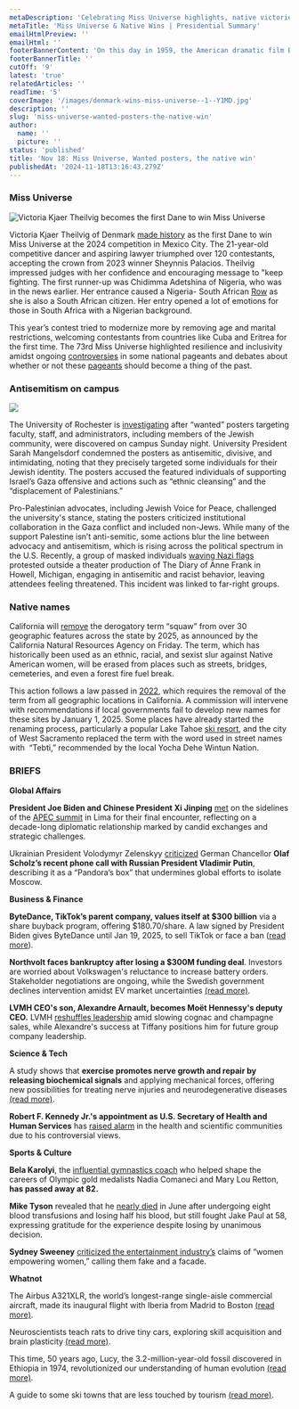 ```yaml
---
metaDescription: 'Celebrating Miss Universe highlights, native victories, and the rise of true crime stories.'
metaTitle: 'Miss Universe & Native Wins | Presidential Summary'
emailHtmlPreview: ''
emailHtml: ''
footerBannerContent: 'On this day in 1959, the American dramatic film Ben-Hur had its world premiere, later winning an unprecedented 11 Academy Awards.'
footerBannerTitle: ''
cutOff: '9'
latest: 'true'
relatedArticles: ''
readTime: '5'
coverImage: '/images/denmark-wins-miss-universe--1--Y1MD.jpg'
description: ''
slug: 'miss-universe-wanted-posters-the-native-win'
author:
  name: ''
  picture: ''
status: 'published'
title: 'Nov 18: Miss Universe, Wanted posters, the native win'
publishedAt: '2024-11-18T13:16:43.279Z'
---
```


### Miss Universe

![Victoria Kjaer Theilvig becomes the first Dane to win Miss Universe](/images/denmark-wins-miss-universe--1--gxND.jpg)

Victoria Kjaer Theilvig of Denmark [made history](https://edition.cnn.com/2024/11/16/style/miss-universe-2024-winner-denmark-intl-hnk/index.html) as the first Dane to win Miss Universe at the 2024 competition in Mexico City. The 21-year-old competitive dancer and aspiring lawyer triumphed over 120 contestants, accepting the crown from 2023 winner Sheynnis Palacios. Theilvig impressed judges with her confidence and encouraging message to "keep fighting. The first runner-up was Chidimma Adetshina of Nigeria, who was in the news earlier. Her entrance caused a Nigeria- South African [Row](https://www.aljazeera.com/features/2024/9/17/how-a-beauty-queen-became-the-face-of-south-africa-nigeria-tensions) as she is also a South African citizen. Her entry opened a lot of emotions for those in South Africa with a Nigerian background.

This year’s contest tried to modernize more by removing age and marital restrictions, welcoming contestants from countries like Cuba and Eritrea for the first time. The 73rd Miss Universe highlighted resilience and inclusivity amidst ongoing [controversies](https://wspartners.bbc.com/episode/w3ct67gd) in some national pageants and debates about whether or not these [pageants](https://medium.com/change-becomes-you/in-an-already-sexist-world-do-we-really-need-beauty-pageants-b25706a59f1d) should become a thing of the past.

### Antisemitism on campus

![](/images/hundreds-of--wanted--posters-were-plastered-across-the-university-of-rochester-campus-I0Mz.jpg)

The University of Rochester is [investigating](https://www.theguardian.com/us-news/2024/nov/13/university-rochester-wanted-posters) after “wanted” posters targeting faculty, staff, and administrators, including members of the Jewish community, were discovered on campus Sunday night. University President Sarah Mangelsdorf condemned the posters as antisemitic, divisive, and intimidating, noting that they precisely targeted some individuals for their Jewish identity. The posters accused the featured individuals of supporting Israel’s Gaza offensive and actions such as “ethnic cleansing” and the “displacement of Palestinians.”

Pro-Palestinian advocates, including Jewish Voice for Peace, challenged the university's stance, stating the posters criticized institutional collaboration in the Gaza conflict and included non-Jews. While many of the support Palestine isn’t anti-semitic, some actions blur the line between advocacy and antisemitism, which is rising across the political spectrum in the U.S. Recently, a group of masked individuals [waving Nazi flags](https://edition.cnn.com/2024/11/12/us/michigan-nazi-flags-anne-frank-theater/index.html?iid=cnn_buildContentRecirc_end_recirc) protested outside a theater production of The Diary of Anne Frank in Howell, Michigan, engaging in antisemitic and racist behavior, leaving attendees feeling threatened. This incident was linked to far-right groups.

### Native names

California will [remove](https://www.npr.org/2024/11/16/nx-s1-5193831/derogatory-native-indigenous-women-removed-california) the derogatory term “squaw” from over 30 geographic features across the state by 2025, as announced by the California Natural Resources Agency on Friday. The term, which has historically been used as an ethnic, racial, and sexist slur against Native American women, will be erased from places such as streets, bridges, cemeteries, and even a forest fire fuel break.

This action follows a law passed in [2022](https://www.latimes.com/california/story/2022-09-25/new-law-will-remove-the-word-squaw-from-california-place-names), which requires the removal of the term from all geographic locations in California. A commission will intervene with recommendations if local governments fail to develop new names for these sites by January 1, 2025. Some places have already started the renaming process, particularly a popular Lake Tahoe [ski resort](https://edition.cnn.com/travel/article/lake-tahoe-california-resort-offensive-name-changed/index.html#:~:text=In%20fact%2C%20Palisades%20Tahoe%20is,term%20against%20Native%20American%20women.), and the city of West Sacramento replaced the term with the word used in street names with  “Tebti,” recommended by the local Yocha Dehe Wintun Nation.

### BRIEFS

**Global Affairs**

**President Joe Biden and Chinese President Xi Jinping** [met](https://edition.cnn.com/2024/11/16/politics/joe-biden-xi-jinping-donald-trump/index.html) on the sidelines of the [APEC summit](https://apnews.com/article/peru-apec-biden-xi-china-trump-trade-c9883061b53ab82f5630a3bd6fcf87fa) in Lima for their final encounter, reflecting on a decade-long diplomatic relationship marked by candid exchanges and strategic challenges.

Ukrainian President Volodymyr Zelenskyy [criticized](https://www.politico.eu/article/olaf-scholz-call-vladimir-putin-open-pandoras-box-volodymyr-zelenskyy/) German Chancellor **Olaf Scholz’s recent phone call with Russian President Vladimir Putin**, describing it as a “Pandora’s box” that undermines global efforts to isolate Moscow.

**Business & Finance**

**ByteDance, TikTok’s parent company, values itself at $300 billion** via a share buyback program, offering $180.70/share. A law signed by President Biden gives ByteDance until Jan 19, 2025, to sell TikTok or face a ban ([read more](https://www.reuters.com/technology/tiktok-parent-bytedances-valuation-hits-300-billion-amid-us-ban-uncertainty-wsj-2024-11-16/)).

**Northvolt faces bankruptcy after losing a $300M funding deal**. Investors are worried about Volkswagen's reluctance to increase battery orders. Stakeholder negotiations are ongoing, while the Swedish government declines intervention amidst EV market uncertainties [(read more)](https://www.ttnews.com/articles/northvolt-rescue-cash-short).

**LVMH CEO's son, Alexandre Arnault, becomes Moët Hennessy's deputy CEO.** LVMH [reshuffles leadership](https://fortune.com/europe/2024/11/15/bernard-alexandre-arnault-moet-hennessy-lvmh-succession/) amid slowing cognac and champagne sales, while Alexandre's success at Tiffany positions him for future group company leadership.

**Science & Tech**

A study shows that **exercise promotes nerve growth and repair by releasing biochemical signals** and applying mechanical forces, offering new possibilities for treating nerve injuries and neurodegenerative diseases [(read more)](https://www.goodnewsnetwork.org/when-your-muscles-work-out-they-help-neurons-grow-and-heal-4x-faster-mit-study-shows/).

**Robert F. Kennedy Jr.'s appointment as U.S. Secretary of Health and Human Services** has [raised alarm](https://www.theguardian.com/commentisfree/2024/nov/17/robert-f-kennedy-public-health-usa-donald-trump-most-dangerous-ideas) in the health and scientific communities due to his controversial views.

**Sports & Culture**

**Bela Karolyi**, the [influential gymnastics coach](https://eu.usatoday.com/story/sports/olympics/2024/11/16/bela-karolyi-usa-gymnastics-coach-dies/76368196007/) who helped shape the careers of Olympic gold medalists Nadia Comaneci and Mary Lou Retton, **has passed away at 82.**

**Mike Tyson** revealed that he [nearly died](https://www.huffpost.com/entry/mike-tyson-health-scare-before-jake-paul-fight_n_6739ae86e4b0ebe12e365830) in June after undergoing eight blood transfusions and losing half his blood, but still fought Jake Paul at 58, expressing gratitude for the experience despite losing by unanimous decision.

**Sydney Sweeney** [criticized the entertainment industry’s](https://edition.cnn.com/2024/11/14/entertainment/sydney-sweeney-female-empowerment-scli-intl/index.html) claims of “women empowering women,” calling them fake and a facade.

**Whatnot**

The Airbus A321XLR, the world’s longest-range single-aisle commercial aircraft, made its inaugural flight with Iberia from Madrid to Boston [(read more)](https://www.yahoo.com/lifestyle/world-longest-range-single-aisle-104623623.html).

Neuroscientists teach rats to drive tiny cars, exploring skill acquisition and brain plasticity [(read more)](https://www.wired.com/story/these-rats-learned-to-drive-and-they-love-it/).

This time, 50 years ago, Lucy, the 3.2-million-year-old fossil discovered in Ethiopia in 1974, revolutionized our understanding of human evolution [(read more)](https://edition.cnn.com/2024/11/12/science/lucy-fossil-discovery-50th-anniversary-don-johanson/index.html).

A guide to some ski towns that are less touched by tourism [(read more)](https://www.thrillist.com/travel/nation/best-ski-towns-in-us).